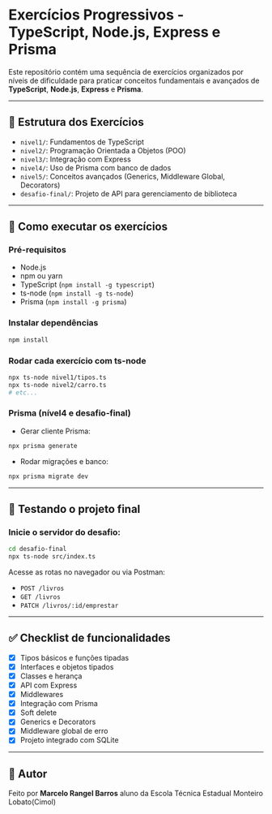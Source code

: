 # Exercícios Progressivos - TypeScript, Node.js, Express e Prisma

Este repositório contém uma sequência de exercícios organizados por níveis de dificuldade para praticar conceitos fundamentais e avançados de **TypeScript**, **Node.js**, **Express** e **Prisma**.

---

## 📁 Estrutura dos Exercícios

- `nivel1/`: Fundamentos de TypeScript
- `nivel2/`: Programação Orientada a Objetos (POO)
- `nivel3/`: Integração com Express
- `nivel4/`: Uso de Prisma com banco de dados
- `nivel5/`: Conceitos avançados (Generics, Middleware Global, Decorators)
- `desafio-final/`: Projeto de API para gerenciamento de biblioteca

---

## 🚀 Como executar os exercícios

### Pré-requisitos

- Node.js
- npm ou yarn
- TypeScript (`npm install -g typescript`)
- ts-node (`npm install -g ts-node`)
- Prisma (`npm install -g prisma`)

### Instalar dependências

```bash
npm install
```

### Rodar cada exercício com ts-node

```bash
npx ts-node nivel1/tipos.ts
npx ts-node nivel2/carro.ts
# etc...
```

### Prisma (nível4 e desafio-final)

- Gerar cliente Prisma:
```bash
npx prisma generate
```

- Rodar migrações e banco:
```bash
npx prisma migrate dev
```

---

## 🧪 Testando o projeto final

### Inicie o servidor do desafio:

```bash
cd desafio-final
npx ts-node src/index.ts
```

Acesse as rotas no navegador ou via Postman:
- `POST /livros`
- `GET /livros`
- `PATCH /livros/:id/emprestar`

---

## ✅ Checklist de funcionalidades

- [x] Tipos básicos e funções tipadas
- [x] Interfaces e objetos tipados
- [x] Classes e herança
- [x] API com Express
- [x] Middlewares
- [x] Integração com Prisma
- [x] Soft delete
- [x] Generics e Decorators
- [x] Middleware global de erro
- [x] Projeto integrado com SQLite

---

## 🧠 Autor

Feito por **Marcelo Rangel Barros** aluno da Escola Técnica Estadual Monteiro Lobato(Cimol)